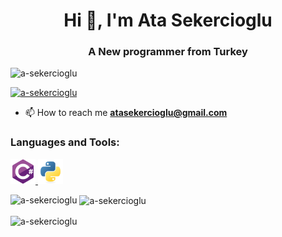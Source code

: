 <h1 align="center">Hi 👋, I'm Ata Sekercioglu</h1>
<h3 align="center">A New programmer from Turkey</h3>

<p align="left"> <img src="https://komarev.com/ghpvc/?username=a-sekercioglu&label=Profile%20views&color=0e75b6&style=flat" alt="a-sekercioglu" /> </p>

<p align="left"> <a href="https://github.com/ryo-ma/github-profile-trophy"><img src="https://github-profile-trophy.vercel.app/?username=a-sekercioglu" alt="a-sekercioglu" /></a> </p>

- 📫 How to reach me **atasekercioglu@gmail.com**


</p>

<h3 align="left">Languages and Tools:</h3>
<p align="left"> <a href="https://www.w3schools.com/cs/" target="_blank" rel="noreferrer"> <img src="https://raw.githubusercontent.com/devicons/devicon/master/icons/csharp/csharp-original.svg" alt="csharp" width="40" height="40"/> </a> <a href="https://www.python.org" target="_blank" rel="noreferrer"> <img src="https://raw.githubusercontent.com/devicons/devicon/master/icons/python/python-original.svg" alt="python" width="40" height="40"/> </a> </p>

<p><img align="left" src="https://github-readme-stats.vercel.app/api/top-langs?username=a-sekercioglu&show_icons=true&locale=en&layout=compact" alt="a-sekercioglu" /></p>

<p>&nbsp;<img align="center" src="https://github-readme-stats.vercel.app/api?username=a-sekercioglu&show_icons=true&locale=en" alt="a-sekercioglu" /></p>

<p><img align="center" src="https://github-readme-streak-stats.herokuapp.com/?user=a-sekercioglu&" alt="a-sekercioglu" /></p>
